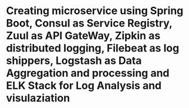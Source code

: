 # Creating microservice using Spring Boot, Consul as Service Registry, Zuul as API GateWay, Zipkin as distributed logging, Filebeat as log shippers, Logstash as Data Aggregation and processing and ELK Stack for Log Analysis and visulaziation
